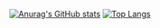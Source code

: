 [![Anurag's GitHub stats](https://github-readme-stats.vercel.app/api?username=5E73N&count_private=true&show_icons=true&theme=github_dark )](https://github.com/anuraghazra/github-readme-stats)
[![Top Langs](https://github-readme-stats.vercel.app/api/top-langs/?username=5E73N&layout=compact&count_private=true&show_icons=true&theme=dark)](https://github.com/anuraghazra/github-readme-stats)
